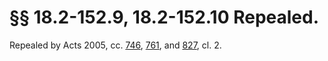 # §§ 18.2-152.9, 18.2-152.10 Repealed.

<p>Repealed by Acts 2005, cc. <a href='http://lis.virginia.gov/cgi-bin/legp604.exe?051+ful+CHAP0746'>746</a>, <a href='http://lis.virginia.gov/cgi-bin/legp604.exe?051+ful+CHAP0761'>761</a>, and <a href='http://lis.virginia.gov/cgi-bin/legp604.exe?051+ful+CHAP0827'>827</a>, cl. 2.</p>